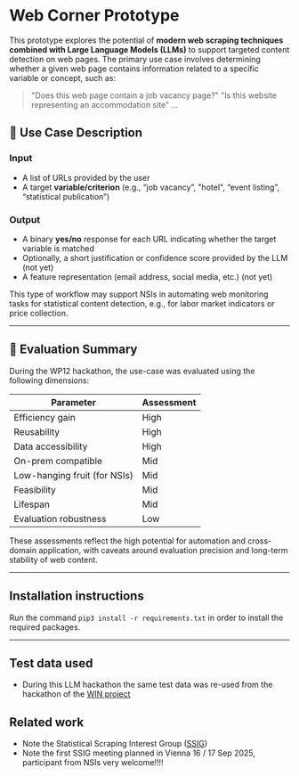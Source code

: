 # Web Corner Prototype

This prototype explores the potential of **modern web scraping techniques combined with Large Language Models (LLMs)** to support targeted content detection on web pages. The primary use case involves determining whether a given web page contains information related to a specific variable or concept, such as:

> "Does this web page contain a job vacancy page?"
> "Is this website representing an accommodation site"
> ...

## 🧠 Use Case Description

### Input
- A list of URLs provided by the user
- A target **variable/criterion** (e.g., “job vacancy”, "hotel", “event listing”, “statistical publication”)

### Output
- A binary **yes/no** response for each URL indicating whether the target variable is matched
- Optionally, a short justification or confidence score provided by the LLM (not yet)
- A feature representation (email address, social media, etc.) (not yet)

This type of workflow may support NSIs in automating web monitoring tasks for statistical content detection, e.g., for labor market indicators or price collection.

---

## 📌 Evaluation Summary

During the WP12 hackathon, the use-case was evaluated using the following dimensions:

| Parameter              | Assessment |
|------------------------|------------|
| Efficiency gain        | High       |
| Reusability            | High       |
| Data accessibility     | High       |
| On-prem compatible     | Mid        |
| Low-hanging fruit (for NSIs) | Mid  |
| Feasibility            | Mid        |
| Lifespan               | Mid        |
| Evaluation robustness  | Low        |

These assessments reflect the high potential for automation and cross-domain application, with caveats around evaluation precision and long-term stability of web content.

---

## Installation instructions

Run the command `pip3 install -r requirements.txt` in order to install the required packages.

---

## Test data used
- During this LLM hackathon the same test data was re-used from the hackathon of the [WIN project](https://cros.ec.europa.eu/book-page/win-hackathon)

## Related work
- Note the Statistical Scraping Interest Group ([SSIG](https://github.com/SNStatComp/SSIG))
- Note the first SSIG meeting planned in Vienna 16 / 17 Sep 2025, participant from NSIs very welcome!!!! 
